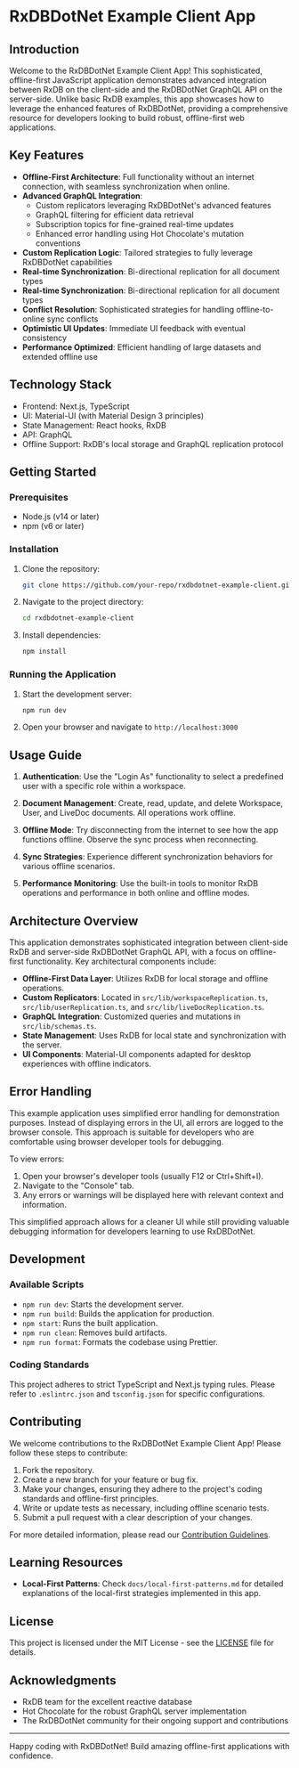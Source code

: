 <!-- ./README.md -->

# RxDBDotNet Example Client App

## Introduction

Welcome to the RxDBDotNet Example Client App! This sophisticated, offline-first JavaScript application demonstrates advanced integration between RxDB on the client-side and the RxDBDotNet GraphQL API on the server-side. Unlike basic RxDB examples, this app showcases how to leverage the enhanced features of RxDBDotNet, providing a comprehensive resource for developers looking to build robust, offline-first web applications.

## Key Features

- **Offline-First Architecture**: Full functionality without an internet connection, with seamless synchronization when online.
- **Advanced GraphQL Integration**:
  - Custom replicators leveraging RxDBDotNet's advanced features
  - GraphQL filtering for efficient data retrieval
  - Subscription topics for fine-grained real-time updates
  - Enhanced error handling using Hot Chocolate's mutation conventions
- **Custom Replication Logic**: Tailored strategies to fully leverage RxDBDotNet capabilities
- **Real-time Synchronization**: Bi-directional replication for all document types
- **Real-time Synchronization**: Bi-directional replication for all document types
- **Conflict Resolution**: Sophisticated strategies for handling offline-to-online sync conflicts
- **Optimistic UI Updates**: Immediate UI feedback with eventual consistency
- **Performance Optimized**: Efficient handling of large datasets and extended offline use

## Technology Stack

- Frontend: Next.js, TypeScript
- UI: Material-UI (with Material Design 3 principles)
- State Management: React hooks, RxDB
- API: GraphQL
- Offline Support: RxDB's local storage and GraphQL replication protocol

## Getting Started

### Prerequisites

- Node.js (v14 or later)
- npm (v6 or later)

### Installation

1. Clone the repository:

   ```bash
   git clone https://github.com/your-repo/rxdbdotnet-example-client.git
   ```

2. Navigate to the project directory:

   ```bash
   cd rxdbdotnet-example-client
   ```

3. Install dependencies:

   ```bash
   npm install
   ```

### Running the Application

1. Start the development server:

   ```bash
   npm run dev
   ```

2. Open your browser and navigate to `http://localhost:3000`

## Usage Guide

1. **Authentication**: Use the "Login As" functionality to select a predefined user with a specific role within a workspace.

2. **Document Management**: Create, read, update, and delete Workspace, User, and LiveDoc documents. All operations work offline.

3. **Offline Mode**: Try disconnecting from the internet to see how the app functions offline. Observe the sync process when reconnecting.

4. **Sync Strategies**: Experience different synchronization behaviors for various offline scenarios.

5. **Performance Monitoring**: Use the built-in tools to monitor RxDB operations and performance in both online and offline modes.

## Architecture Overview

This application demonstrates sophisticated integration between client-side RxDB and server-side RxDBDotNet GraphQL API, with a focus on offline-first functionality. Key architectural components include:

- **Offline-First Data Layer**: Utilizes RxDB for local storage and offline operations.
- **Custom Replicators**: Located in `src/lib/workspaceReplication.ts`, `src/lib/userReplication.ts`, and `src/lib/liveDocReplication.ts`.
- **GraphQL Integration**: Customized queries and mutations in `src/lib/schemas.ts`.
- **State Management**: Uses RxDB for local state and synchronization with the server.
- **UI Components**: Material-UI components adapted for desktop experiences with offline indicators.

## Error Handling

This example application uses simplified error handling for demonstration purposes. Instead of displaying errors in the UI, all errors are logged to the browser console. This approach is suitable for developers who are comfortable using browser developer tools for debugging.

To view errors:

1. Open your browser's developer tools (usually F12 or Ctrl+Shift+I).
2. Navigate to the "Console" tab.
3. Any errors or warnings will be displayed here with relevant context and information.

This simplified approach allows for a cleaner UI while still providing valuable debugging information for developers learning to use RxDBDotNet.

## Development

### Available Scripts

- `npm run dev`: Starts the development server.
- `npm run build`: Builds the application for production.
- `npm start`: Runs the built application.
- `npm run clean`: Removes build artifacts.
- `npm run format`: Formats the codebase using Prettier.

### Coding Standards

This project adheres to strict TypeScript and Next.js typing rules. Please refer to `.eslintrc.json` and `tsconfig.json` for specific configurations.

## Contributing

We welcome contributions to the RxDBDotNet Example Client App! Please follow these steps to contribute:

1. Fork the repository.
2. Create a new branch for your feature or bug fix.
3. Make your changes, ensuring they adhere to the project's coding standards and offline-first principles.
4. Write or update tests as necessary, including offline scenario tests.
5. Submit a pull request with a clear description of your changes.

For more detailed information, please read our [Contribution Guidelines](../../CONTRIBUTING.md).

## Learning Resources

- **Local-First Patterns**: Check `docs/local-first-patterns.md` for detailed explanations of the local-first strategies implemented in this app.

## License

This project is licensed under the MIT License - see the [LICENSE](../../LICENSE) file for details.

## Acknowledgments

- RxDB team for the excellent reactive database
- Hot Chocolate for the robust GraphQL server implementation
- The RxDBDotNet community for their ongoing support and contributions

---

Happy coding with RxDBDotNet! Build amazing offline-first applications with confidence.
